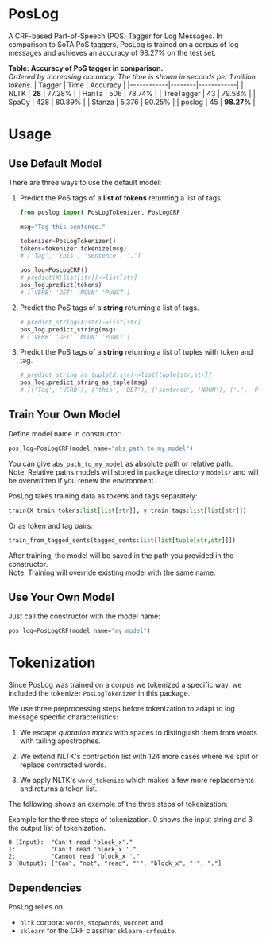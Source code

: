 # PosLog
A CRF-based Part-of-Speech (POS) Tagger for Log Messages.
In comparison to SoTA PoS taggers, PosLog is trained on a corpus of log messages and achieves an accuracy of 98.27% on the test set.

**Table: Accuracy of PoS tagger in comparison.**  
*Ordered by increasing accuracy. The time is shown in seconds per 1 million tokens.*
| Tagger     | Time   | Accuracy   |
|------------|--------|------------|
| NLTK       | **28** | 77.28%     |
| HanTa      | 506    | 78.74%     |
| TreeTagger | 43     | 79.58%     |
| SpaCy      | 428    | 80.89%     |
| Stanza     | 5,376  | 90.25%     |
| poslog     | 45     | **98.27%** |



# Usage

## Use Default Model
There are three ways to use the default model:
1. Predict the PoS tags of a **list of tokens** returning a list of tags.
    ```python
    from poslog import PosLogTokenizer, PosLogCRF

    msg="Tag this sentence."

    tokenizer=PosLogTokenizer()
    tokens=tokenizer.tokenize(msg)
    # ['Tag', 'this', 'sentence', '.']

    pos_log=PosLogCRF()
    # predict(X:list[str])->list[str]
    pos_log.predict(tokens)
    # ['VERB' 'DET' 'NOUN' 'PUNCT']
    ```

2. Predict the PoS tags of a **string** returning a list of tags.
    ```python
    # predict_string(X:str)->list[str]
    pos_log.predict_string(msg)
    # ['VERB' 'DET' 'NOUN' 'PUNCT']
    ```

3. Predict the PoS tags of a **string** returning a list of tuples with token and tag.
    ```python
    # predict_string_as_tuple(X:str)->list[tuple[str,str]]
    pos_log.predict_string_as_tuple(msg)
    # [('Tag', 'VERB'), ('this', 'DET'), ('sentence', 'NOUN'), ('.', 'PUNCT')]
    ```


## Train Your Own Model
Define model name in constructor:
```python
pos_log=PosLogCRF(model_name="abs_path_to_my_model")
```
You can give `abs_path_to_my_model` as absolute path or relative path.  
Note: Relative paths models will stored in package directory `models/` and will be overwritten if you renew the environment.

PosLog takes training data as tokens and tags separately:
```python
train(X_train_tokens:list[list[str]], y_train_tags:list[list[str]])
```
Or as token and tag pairs:
```python
train_from_tagged_sents(tagged_sents:list[list[tuple[str,str]]])
```
After training, the model will be saved in the path you provided in the constructor.  
Note: Training will override existing model with the same name.

## Use Your Own Model
Just call the constructor with the model name:
```python
pos_log=PosLogCRF(model_name="my_model")
```


# Tokenization

Since PosLog was trained on a corpus we tokenized a specific way, we
included the tokenizer `PosLogTokenizer` in this package.

We use three preprocessing steps before tokenization to adapt to log
message specific characteristics:

1.  We escape *quotation marks* with spaces to distinguish them from
    words with tailing apostrophes.

2.  We extend NLTK's contraction list with 124 more cases where we split
    or replace contracted words.

3.  We apply NLTK's `word_tokenize` which makes a few more
    replacements and returns a token list.

The following shows an example of the three steps of
tokenization:

Example for the three steps of tokenization.
0 shows the input string and 3 the output list of tokenization.
```
0 (Input):  "Can't read 'block_x'."
1:          "Can't read 'block_x '."
2:          "Cannot read 'block_x '."
3 (Output): ["Can", "not", "read", "'", "block_x", "'", "."]
```




## Dependencies

PosLog relies on 
- `nltk` corpora: `words`, `stopwords`, `wordnet` and 
- `sklearn` for the CRF classifier `sklearn-crfsuite`.